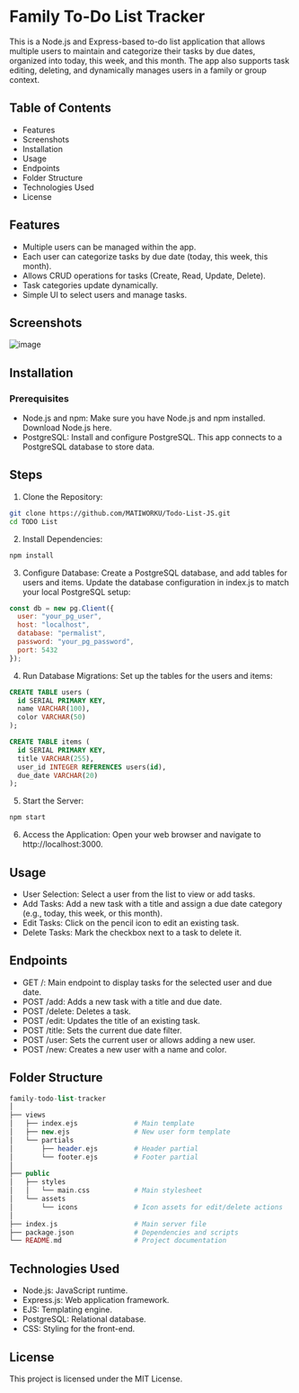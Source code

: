 # Family To-Do List Tracker


This is a Node.js and Express-based to-do list application that allows multiple users to maintain and categorize their tasks by due dates, organized into today, this week, and this month. The app also supports task editing, deleting, and dynamically manages users in a family or group context.

## Table of Contents

- Features
- Screenshots
- Installation
- Usage
- Endpoints
- Folder Structure
- Technologies Used
- License

## Features

* Multiple users can be managed within the app.
* Each user can categorize tasks by due date (today, this week, this month).
* Allows CRUD operations for tasks (Create, Read, Update, Delete).
* Task categories update dynamically.
* Simple UI to select users and manage tasks.

## Screenshots

![image](https://github.com/user-attachments/assets/1e110367-6343-4c9b-8d95-1fbb862f77da)


## Installation

### Prerequisites

- Node.js and npm: Make sure you have Node.js and npm installed. Download Node.js here.
- PostgreSQL: Install and configure PostgreSQL. This app connects to a PostgreSQL database to store data.

## Steps

1. Clone the Repository:

```bash
git clone https://github.com/MATIWORKU/Todo-List-JS.git
cd TODO List
```

2. Install Dependencies:

```bash
npm install
```
3. Configure Database: Create a PostgreSQL database, and add tables for users and items. Update the database configuration in index.js to match your local PostgreSQL setup:

```js
const db = new pg.Client({
  user: "your_pg_user",
  host: "localhost",
  database: "permalist",
  password: "your_pg_password",
  port: 5432
});
```
4. Run Database Migrations: Set up the tables for the users and items:

```sql
CREATE TABLE users (
  id SERIAL PRIMARY KEY,
  name VARCHAR(100),
  color VARCHAR(50)
);

CREATE TABLE items (
  id SERIAL PRIMARY KEY,
  title VARCHAR(255),
  user_id INTEGER REFERENCES users(id),
  due_date VARCHAR(20)
);
```
5. Start the Server:

```bash
npm start
```
6. Access the Application: Open your web browser and navigate to http://localhost:3000.

## Usage

- User Selection: Select a user from the list to view or add tasks.
- Add Tasks: Add a new task with a title and assign a due date category (e.g., today, this week, or this month).
- Edit Tasks: Click on the pencil icon to edit an existing task.
- Delete Tasks: Mark the checkbox next to a task to delete it.


## Endpoints

* GET /: Main endpoint to display tasks for the selected user and due date.
* POST /add: Adds a new task with a title and due date.
* POST /delete: Deletes a task.
* POST /edit: Updates the title of an existing task.
* POST /title: Sets the current due date filter.
* POST /user: Sets the current user or allows adding a new user.
* POST /new: Creates a new user with a name and color.


## Folder Structure

```php
family-todo-list-tracker
│
├── views
│   ├── index.ejs              # Main template
│   ├── new.ejs                # New user form template
│   └── partials
│       ├── header.ejs         # Header partial
│       └── footer.ejs         # Footer partial
│
├── public
│   ├── styles
│   │   └── main.css           # Main stylesheet
│   └── assets
│       └── icons              # Icon assets for edit/delete actions
│
├── index.js                   # Main server file
├── package.json               # Dependencies and scripts
└── README.md                  # Project documentation

```
## Technologies Used

- Node.js: JavaScript runtime.
- Express.js: Web application framework.
- EJS: Templating engine.
- PostgreSQL: Relational database.
- CSS: Styling for the front-end.

## License
This project is licensed under the MIT License.
